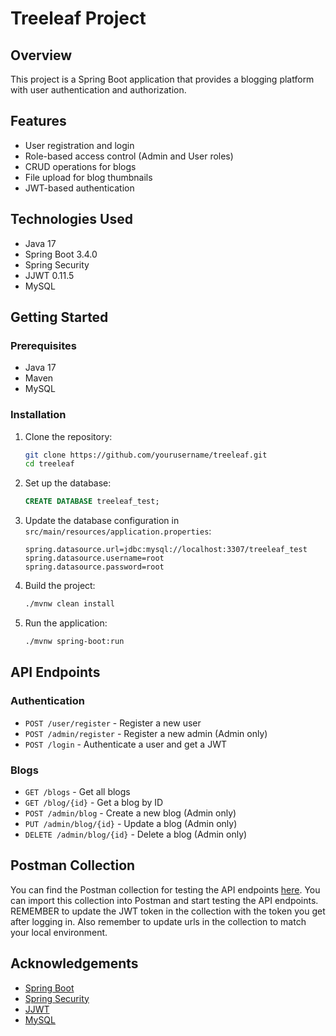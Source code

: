 # Treeleaf Project

## Overview

This project is a Spring Boot application that provides a blogging platform with user authentication and authorization.

## Features

- User registration and login
- Role-based access control (Admin and User roles)
- CRUD operations for blogs
- File upload for blog thumbnails
- JWT-based authentication

## Technologies Used

- Java 17
- Spring Boot 3.4.0
- Spring Security
- JJWT 0.11.5
- MySQL

## Getting Started

### Prerequisites

- Java 17
- Maven
- MySQL

### Installation

1. Clone the repository:

   ```sh
   git clone https://github.com/yourusername/treeleaf.git
   cd treeleaf
   ```

2. Set up the database:

   ```sql
   CREATE DATABASE treeleaf_test;
   ```

3. Update the database configuration in `src/main/resources/application.properties`:

   ```properties
   spring.datasource.url=jdbc:mysql://localhost:3307/treeleaf_test
   spring.datasource.username=root
   spring.datasource.password=root
   ```

4. Build the project:

   ```sh
   ./mvnw clean install
   ```

5. Run the application:
   ```sh
   ./mvnw spring-boot:run
   ```

## API Endpoints

### Authentication

- `POST /user/register` - Register a new user
- `POST /admin/register` - Register a new admin (Admin only)
- `POST /login` - Authenticate a user and get a JWT

### Blogs

- `GET /blogs` - Get all blogs
- `GET /blog/{id}` - Get a blog by ID
- `POST /admin/blog` - Create a new blog (Admin only)
- `PUT /admin/blog/{id}` - Update a blog (Admin only)
- `DELETE /admin/blog/{id}` - Delete a blog (Admin only)

## Postman Collection

You can find the Postman collection for testing the API endpoints [here](Treeleaf.postman_collection.json).
You can import this collection into Postman and start testing the API endpoints. REMEMBER to update the JWT token in the collection with the token you get after logging in. Also remember to update urls in the collection to match your local environment.

## Acknowledgements

- [Spring Boot](https://spring.io/projects/spring-boot)
- [Spring Security](https://spring.io/projects/spring-security)
- [JJWT](https://github.com/jwtk/jjwt)
- [MySQL](https://www.mysql.com/)
